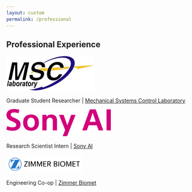 ```yaml
---
layout: custom
permalink: /professional
---
```

## Professional Experience
<img src="professional/msc.jpg"/>

Graduate Student Researcher | [Mechanical Systems Control Laboratory](https://msc.berkeley.edu/)

<img src="professional/sony.svg"/>

Research Scientist Intern | [Sony AI](https://www.ai.sony/)

<img src="professional/zb.png" width="200">

Engineering Co-op | [Zimmer Biomet](https://www.zimmerbiomet.com/en)
